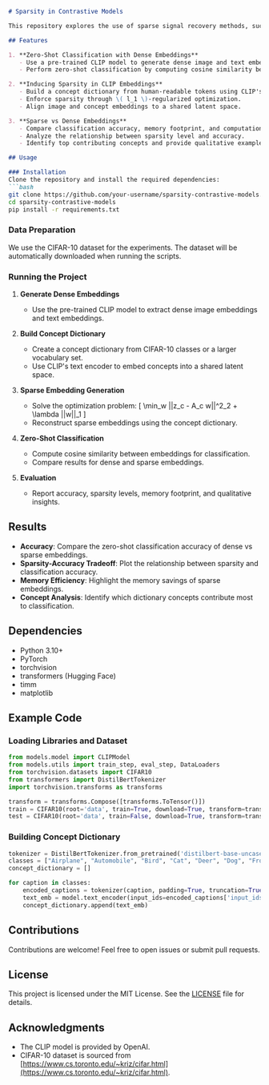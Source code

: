 

```markdown
# Sparsity in Contrastive Models

This repository explores the use of sparse signal recovery methods, such as \( l_1 \)-relaxation, to improve the interpretability of multimodal representations in contrastive models like CLIP (Contrastive Language–Image Pretraining). The primary objective is to evaluate how sparse CLIP embeddings compare to dense embeddings in a zero-shot classification task.

## Features

1. **Zero-Shot Classification with Dense Embeddings**
   - Use a pre-trained CLIP model to generate dense image and text embeddings.
   - Perform zero-shot classification by computing cosine similarity between embeddings.

2. **Inducing Sparsity in CLIP Embeddings**
   - Build a concept dictionary from human-readable tokens using CLIP's text encoder.
   - Enforce sparsity through \( l_1 \)-regularized optimization.
   - Align image and concept embeddings to a shared latent space.

3. **Sparse vs Dense Embeddings**
   - Compare classification accuracy, memory footprint, and computational advantages.
   - Analyze the relationship between sparsity level and accuracy.
   - Identify top contributing concepts and provide qualitative examples.

## Usage

### Installation
Clone the repository and install the required dependencies:
```bash
git clone https://github.com/your-username/sparsity-contrastive-models.git
cd sparsity-contrastive-models
pip install -r requirements.txt
```

### Data Preparation
We use the CIFAR-10 dataset for the experiments. The dataset will be automatically downloaded when running the scripts.

### Running the Project
1. **Generate Dense Embeddings**
   - Use the pre-trained CLIP model to extract dense image embeddings and text embeddings.

2. **Build Concept Dictionary**
   - Create a concept dictionary from CIFAR-10 classes or a larger vocabulary set.
   - Use CLIP's text encoder to embed concepts into a shared latent space.

3. **Sparse Embedding Generation**
   - Solve the optimization problem:
     \[
     \min_w ||z_c - A_c w||^2_2 + \lambda ||w||_1
     \]
   - Reconstruct sparse embeddings using the concept dictionary.

4. **Zero-Shot Classification**
   - Compute cosine similarity between embeddings for classification.
   - Compare results for dense and sparse embeddings.

5. **Evaluation**
   - Report accuracy, sparsity levels, memory footprint, and qualitative insights.

## Results
- **Accuracy**: Compare the zero-shot classification accuracy of dense vs sparse embeddings.
- **Sparsity-Accuracy Tradeoff**: Plot the relationship between sparsity and classification accuracy.
- **Memory Efficiency**: Highlight the memory savings of sparse embeddings.
- **Concept Analysis**: Identify which dictionary concepts contribute most to classification.

## Dependencies
- Python 3.10+
- PyTorch
- torchvision
- transformers (Hugging Face)
- timm
- matplotlib

## Example Code

### Loading Libraries and Dataset
```python
from models.model import CLIPModel
from models.utils import train_step, eval_step, DataLoaders
from torchvision.datasets import CIFAR10
from transformers import DistilBertTokenizer
import torchvision.transforms as transforms

transform = transforms.Compose([transforms.ToTensor()])
train = CIFAR10(root='data', train=True, download=True, transform=transform)
test = CIFAR10(root='data', train=False, download=True, transform=transform)
```

### Building Concept Dictionary
```python
tokenizer = DistilBertTokenizer.from_pretrained('distilbert-base-uncased')
classes = ["Airplane", "Automobile", "Bird", "Cat", "Deer", "Dog", "Frog", "Horse", "Ship", "Truck"]
concept_dictionary = []

for caption in classes:
    encoded_captions = tokenizer(caption, padding=True, truncation=True, return_tensors='pt')
    text_emb = model.text_encoder(input_ids=encoded_captions['input_ids'], attention_mask=encoded_captions['attention_mask'])
    concept_dictionary.append(text_emb)
```

## Contributions
Contributions are welcome! Feel free to open issues or submit pull requests.

## License
This project is licensed under the MIT License. See the [LICENSE](LICENSE) file for details.

## Acknowledgments
- The CLIP model is provided by OpenAI.
- CIFAR-10 dataset is sourced from [https://www.cs.toronto.edu/~kriz/cifar.html](https://www.cs.toronto.edu/~kriz/cifar.html).
```
